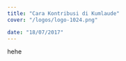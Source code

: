 ```yaml
---
title: "Cara Kontribusi di Kumlaude"
cover: "/logos/logo-1024.png"

date: "18/07/2017"
---
```


hehe